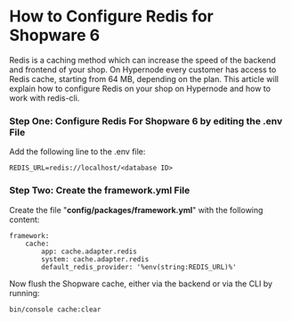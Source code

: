 <!-- source: https://support.hypernode.com/en/support/solutions/articles/48001200521-how-to-configure-redis-for-shopware-6/ -->
# How to Configure Redis for Shopware 6

Redis is a caching method which can increase the speed of the backend and frontend of your shop. On Hypernode every customer has access to Redis cache, starting from 64 MB, depending on the plan. This article will explain how to configure Redis on your shop on Hypernode and how to work with redis-cli.


### Step One: Configure Redis For Shopware 6 by editing the .env File

Add the following line to the .env file:

```nginx
REDIS_URL=redis://localhost/<database ID>
```
### Step Two: Create the framework.yml File

Create the file "**config/packages/framework.yml**" with the following content:

```nginx
framework:
    cache:
        app: cache.adapter.redis
        system: cache.adapter.redis
        default_redis_provider: '%env(string:REDIS_URL)%'
```
Now flush the Shopware cache, either via the backend or via the CLI by running: 

```nginx
bin/console cache:clear
```
